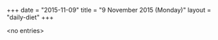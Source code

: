 +++
date = "2015-11-09"
title = "9 November 2015 (Monday)"
layout = "daily-diet"
+++

<p>&lt;no entries&gt;</p>